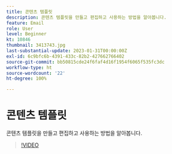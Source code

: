 ```yaml
---
title: 콘텐츠 템플릿
description: 콘텐츠 템플릿을 만들고 편집하고 사용하는 방법을 알아봅니다.
feature: Email
role: User
level: Beginner
kt: 10846
thumbnail: 3413743.jpg
last-substantial-update: 2023-01-31T00:00:00Z
exl-id: 6c9bfc6b-4391-433c-82b2-427662766402
source-git-commit: bb50815cde24f6faf4d16f1954f6065f535fc3dc
workflow-type: ht
source-wordcount: '22'
ht-degree: 100%

---
```


# 콘텐츠 템플릿

콘텐츠 템플릿을 만들고 편집하고 사용하는 방법을 알아봅니다.

>[!VIDEO](https://video.tv.adobe.com/v/3413743?quality=12&learn=on)
